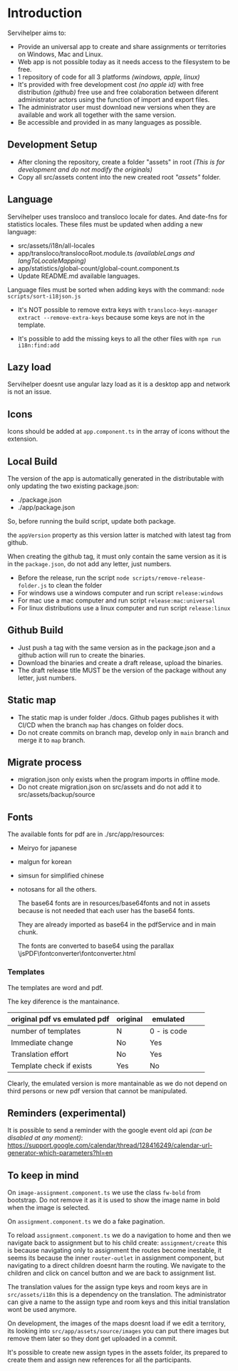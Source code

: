 # Introduction

Servihelper aims to:

- Provide an universal app to create and share assignments or territories on Windows, Mac and Linux.
- Web app is not possible today as it needs access to the filesystem to be free.
- 1 repository of code for all 3 platforms _(windows, apple, linux)_
- It's provided with free development cost _(no apple id)_ with free distribution _(github)_ free use and free colaboration between diferent administrator actors using the function of import and export files.
- The administrator user must download new versions when they are available and work all together with the same version.
- Be accessible and provided in as many languages as possible.

## Development Setup

- After cloning the repository, create a folder "assets" in root _(This is for development and do not modify the originals)_
- Copy all src/assets content into the new created root _"assets"_ folder.

## Language

Servihelper uses transloco and transloco locale for dates. And date-fns for statistics locales.
These files must be updated when adding a new language:

- src/assets/i18n/all-locales
- app/transloco/translocoRoot.module.ts _(availableLangs and langToLocaleMapping)_
- app/statistics/global-count/global-count.component.ts
- Update README.md available languages.

Language files must be sorted when adding keys with the command: `node scripts/sort-i18json.js`

- It's NOT possible to remove extra keys with `transloco-keys-manager extract --remove-extra-keys` because some keys are not in the template.

- It's possible to add the missing keys to all the other files with `npm run i18n:find:add`

## Lazy load

Servihelper doesnt use angular lazy load as it is a desktop app and network is not an issue.

## Icons

Icons should be added at `app.component.ts` in the array of icons without the extension.

## Local Build

The version of the app is automatically generated in the distributable with only updating the two existing package.json:

- ./package.json
- ./app/package.json

So, before running the build script, update both package.

the `appVersion` property as this version latter is matched with latest tag from github.

When creating the github tag, it must only contain the same version as it is in the `package.json`, do not add any letter, just numbers.

- Before the release, run the script `node scripts/remove-release-folder.js` to clean the folder
- For windows use a windows computer and run script `release:windows`
- For mac use a mac computer and run script `release:mac:universal`
- For linux distributions use a linux computer and run script `release:linux`

## Github Build

- Just push a tag with the same version as in the package.json and a github action will run to create the binaries.
- Download the binaries and create a draft release, upload the binaries.
- The draft release title MUST be the version of the package without any letter, just numbers.

## Static map

- The static map is under folder ./docs. Github pages publishes it with CI/CD when the branch `map` has changes on folder docs.
- Do not create commits on branch map, develop only in `main` branch and merge it to `map` branch.

## Migrate process

- migration.json only exists when the program imports in offline mode.
- Do not create migration.json on src/assets and do not add it to src/assets/backup/source

## Fonts

The available fonts for pdf are in ./src/app/resources:

- Meiryo for japanese
- malgun for korean
- simsun for simplified chinese
- notosans for all the others.

  The base64 fonts are in resources/base64fonts and not in assets because is not needed that each user has the base64 fonts.

  They are already imported as base64 in the pdfService and in main chunk.

  The fonts are converted to base64 using the parallax \jsPDF\fontconverter\fontconverter.html

### Templates

The templates are word and pdf.

The key diference is the mantainance.

| original pdf vs emulated pdf | original | emulated    |     |     |
| ---------------------------- | -------- | ----------- | --- | --- |
| number of templates          | N        | 0 - is code |     |     |
| Immediate change             | No       | Yes         |     |     |
| Translation effort           | No       | Yes         |     |     |
| Template check if exists     | Yes      | No          |     |     |

Clearly, the emulated version is more mantainable as we do not depend on third persons or new pdf version
that cannot be manipulated.

## Reminders (experimental)

It is possible to send a reminder with the google event old api _(can be disabled at any moment)_: https://support.google.com/calendar/thread/128416249/calendar-url-generator-which-parameters?hl=en

## To keep in mind

On `image-assignment.component.ts` we use the class `fw-bold` from bootstrap. Do not remove it as it is used to show the image name in bold when the image is selected.

On `assignment.component.ts` we do a fake pagination.

To reload `assignment.component.ts` we do a navigation to home and then we navigate back to assignment but to his child create: `assignment/create` this is because navigating only to assignment the routes become inestable, it seems its because the inner `router-outlet` in assignment component, but navigating to a direct children doesnt harm the routing.
We navigate to the children and click on cancel button and we are back to assignment list.

The translation values for the assign type keys and room keys are in `src/assets/i18n` this is a dependency on the translation. The administrator can give a name to the assign type and room keys and this initial translation wont be used anymore.

On development, the images of the maps doesnt load if we edit a territory, its looking into `src/app/assets/source/images` you can put there images but remove them later so they dont get uploaded in a commit.

It's possible to create new assign types in the assets folder, its prepared to create them and assign new references for all the participants.

